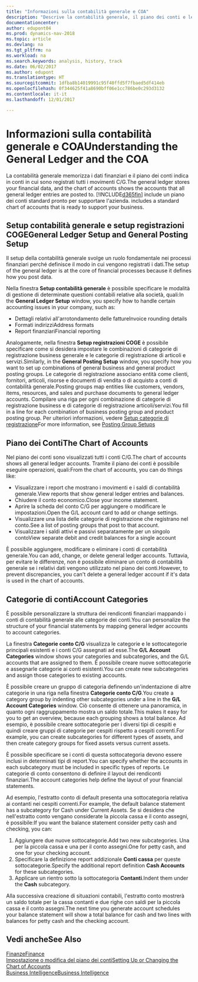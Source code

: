 ```yaml
---
title: "Informazioni sulla contabilità generale e COA"
description: "Descrive la contabilità generale, il piano dei conti e le categorie dei conti."
documentationcenter: 
author: edupont04
ms.prod: dynamics-nav-2018
ms.topic: article
ms.devlang: na
ms.tgt_pltfrm: na
ms.workload: na
ms.search.keywords: analysis, history, track
ms.date: 06/02/2017
ms.author: edupont
ms.translationtype: HT
ms.sourcegitcommit: 1dfba8b14019991c95f40ffd5f7fbaed5df414eb
ms.openlocfilehash: 0f344625f41a8690bff06e1cc786be0c293d3132
ms.contentlocale: it-it
ms.lasthandoff: 12/01/2017

---
```

# <a name="understanding-the-general-ledger-and-the-coa"></a><span data-ttu-id="a19c6-103">Informazioni sulla contabilità generale e COA</span><span class="sxs-lookup"><span data-stu-id="a19c6-103">Understanding the General Ledger and the COA</span></span>
<span data-ttu-id="a19c6-104">La contabilità generale memorizza i dati finanziari e il piano dei conti indica in conti in cui sono registrati tutti i movimenti C/G.</span><span class="sxs-lookup"><span data-stu-id="a19c6-104">The general ledger stores your financial data, and the chart of accounts shows the accounts that all general ledger entries are posted to.</span></span> [!INCLUDE[d365fin](includes/d365fin_md.md)]<span data-ttu-id="a19c6-105"> include un piano dei conti standard pronto per supportare l'azienda.</span><span class="sxs-lookup"><span data-stu-id="a19c6-105"> includes a standard chart of accounts that is ready to support your business.</span></span>

## <a name="general-ledger-setup-and-general-posting-setup"></a><span data-ttu-id="a19c6-106">Setup contabilità generale e setup registrazioni COGE</span><span class="sxs-lookup"><span data-stu-id="a19c6-106">General Ledger Setup and General Posting Setup</span></span>
<span data-ttu-id="a19c6-107">Il setup della contabilità generale svolge un ruolo fondamentale nei processi finanziari perché definisce il modo in cui vengono registrati i dati.</span><span class="sxs-lookup"><span data-stu-id="a19c6-107">The setup of the general ledger is at the core of financial processes because it defines how you post data.</span></span>  

<span data-ttu-id="a19c6-108">Nella finestra **Setup contabilità generale** è possibile specificare le modalità di gestione di determinate questioni contabili relative alla società, quali:</span><span class="sxs-lookup"><span data-stu-id="a19c6-108">In the **General Ledger Setup** window, you specify how to handle certain accounting issues in your company, such as:</span></span>  

* <span data-ttu-id="a19c6-109">Dettagli relativi all'arrotondamento delle fatture</span><span class="sxs-lookup"><span data-stu-id="a19c6-109">Invoice rounding details</span></span>  
* <span data-ttu-id="a19c6-110">Formati indirizzi</span><span class="sxs-lookup"><span data-stu-id="a19c6-110">Address formats</span></span>  
* <span data-ttu-id="a19c6-111">Report finanziari</span><span class="sxs-lookup"><span data-stu-id="a19c6-111">Financial reporting</span></span>  

<span data-ttu-id="a19c6-112">Analogamente, nella finestra **Setup registrazioni COGE** è possibile specificare come si desidera impostare le combinazioni di categorie di registrazione business generale e le categorie di registrazione di articoli e servizi.</span><span class="sxs-lookup"><span data-stu-id="a19c6-112">Similarly, in the **General Posting Setup** window, you specify how you want to set up combinations of general business and general product posting groups.</span></span> <span data-ttu-id="a19c6-113">Le categorie di registrazione associano entità come clienti, fornitori, articoli, risorse e documenti di vendita o di acquisto a conti di contabilità generale.</span><span class="sxs-lookup"><span data-stu-id="a19c6-113">Posting groups map entities like customers, vendors, items, resources, and sales and purchase documents to general ledger accounts.</span></span> <span data-ttu-id="a19c6-114">Compilare una riga per ogni combinazione di categorie di registrazione business e di categorie di registrazione articoli/servizi.</span><span class="sxs-lookup"><span data-stu-id="a19c6-114">You fill in a line for each combination of business posting group and product posting group.</span></span> <span data-ttu-id="a19c6-115">Per ulteriori informazioni, vedere [Setup categorie di registrazione](finance-posting-groups.md)</span><span class="sxs-lookup"><span data-stu-id="a19c6-115">For more information, see [Posting Group Setups](finance-posting-groups.md)</span></span>  

## <a name="the-chart-of-accounts"></a><span data-ttu-id="a19c6-116">Piano dei Conti</span><span class="sxs-lookup"><span data-stu-id="a19c6-116">The Chart of Accounts</span></span>
<span data-ttu-id="a19c6-117">Nel piano dei conti sono visualizzati tutti i conti C/G.</span><span class="sxs-lookup"><span data-stu-id="a19c6-117">The chart of accounts shows all general ledger accounts.</span></span> <span data-ttu-id="a19c6-118">Tramite il piano dei conti è possibile eseguire operazioni, quali:</span><span class="sxs-lookup"><span data-stu-id="a19c6-118">From the chart of accounts, you can do things like:</span></span>  

* <span data-ttu-id="a19c6-119">Visualizzare i report che mostrano i movimenti e i saldi di contabilità generale.</span><span class="sxs-lookup"><span data-stu-id="a19c6-119">View reports that show general ledger entries and balances.</span></span>  
* <span data-ttu-id="a19c6-120">Chiudere il conto economico.</span><span class="sxs-lookup"><span data-stu-id="a19c6-120">Close your income statement.</span></span>  
* <span data-ttu-id="a19c6-121">Aprire la scheda del conto C/G per aggiungere o modificare le impostazioni.</span><span class="sxs-lookup"><span data-stu-id="a19c6-121">Open the G/L account card to add or change settings.</span></span>  
* <span data-ttu-id="a19c6-122">Visualizzare una lista delle categorie di registrazione che registrano nel conto.</span><span class="sxs-lookup"><span data-stu-id="a19c6-122">See a list of posting groups that post to that account.</span></span>
* <span data-ttu-id="a19c6-123">Visualizzare i saldi attivi e passivi separatamente per un singolo conto</span><span class="sxs-lookup"><span data-stu-id="a19c6-123">View separate debit and credit balances for a single account</span></span>  

<span data-ttu-id="a19c6-124">È possibile aggiungere, modificare o eliminare i conti di contabilità generale.</span><span class="sxs-lookup"><span data-stu-id="a19c6-124">You can add, change, or delete general ledger accounts.</span></span> <span data-ttu-id="a19c6-125">Tuttavia, per evitare le differenze, non è possibile eliminare un conto di contabilità generale se i relativi dati vengono utilizzato nel piano dei conti.</span><span class="sxs-lookup"><span data-stu-id="a19c6-125">However, to prevent discrepancies, you can't delete a general ledger account if it's data is used in the chart of accounts.</span></span>  

## <a name="account-categories"></a><span data-ttu-id="a19c6-126">Categorie di conti</span><span class="sxs-lookup"><span data-stu-id="a19c6-126">Account Categories</span></span>
<span data-ttu-id="a19c6-127">È possibile personalizzare la struttura dei rendiconti finanziari mappando i conti di contabilità generale alle categorie dei conti.</span><span class="sxs-lookup"><span data-stu-id="a19c6-127">You can personalize the structure of your financial statements by mapping general ledger accounts to account categories.</span></span>  

<span data-ttu-id="a19c6-128">La finestra **Categorie conto C/G** visualizza le categorie e le sottocategorie principali esistenti e i conti C/G assegnati ad esse.</span><span class="sxs-lookup"><span data-stu-id="a19c6-128">The **G/L Account Categories** window shows your categories and subcategories, and the G/L accounts that are assigned to them.</span></span> <span data-ttu-id="a19c6-129">È possibile creare nuove sottocategorie e assegnarle categorie ai conti esistenti.</span><span class="sxs-lookup"><span data-stu-id="a19c6-129">You can create new subcategories and assign those categories to existing accounts.</span></span>  

<span data-ttu-id="a19c6-130">È possibile creare un gruppo di categoria definendo un'indentazione di altre categorie in una riga nella finestra **Categorie conto C/G**.</span><span class="sxs-lookup"><span data-stu-id="a19c6-130">You create a category group by indenting other subcategories under a line in the **G/L Account Categories** window.</span></span> <span data-ttu-id="a19c6-131">Ciò consente di ottenere una panoramica, in quanto ogni raggruppamento mostra un saldo totale.</span><span class="sxs-lookup"><span data-stu-id="a19c6-131">This makes it easy for you to get an overview, because each grouping shows a total balance.</span></span> <span data-ttu-id="a19c6-132">Ad esempio, è possibile creare sottocategorie per i diversi tipi di cespiti e quindi creare gruppi di categorie per cespiti rispetto a cespiti correnti.</span><span class="sxs-lookup"><span data-stu-id="a19c6-132">For example, you can create subcategories for different types of assets, and then create category groups for fixed assets versus current assets.</span></span>  

<span data-ttu-id="a19c6-133">È possibile specificare se i conti di questa sottocategoria devono essere inclusi in determinati tipi di report.</span><span class="sxs-lookup"><span data-stu-id="a19c6-133">You can specify whether the accounts in each subcategory must be included in specific types of reports.</span></span> <span data-ttu-id="a19c6-134">Le categorie di conto consentono di definire il layout dei rendiconti finanziari.</span><span class="sxs-lookup"><span data-stu-id="a19c6-134">The account categories help define the layout of your financial statements.</span></span>  

<span data-ttu-id="a19c6-135">Ad esempio, l'estratto conto di default presenta una sottocategoria relativa ai contanti nei cespiti correnti.</span><span class="sxs-lookup"><span data-stu-id="a19c6-135">For example, the default balance statement has a subcategory for Cash under Current Assets.</span></span> <span data-ttu-id="a19c6-136">Se si desidera che nell'estratto conto vengano considerate la piccola cassa e il conto assegni, è possibile:</span><span class="sxs-lookup"><span data-stu-id="a19c6-136">If you want the balance statement consider petty cash and checking, you can:</span></span>  

1. <span data-ttu-id="a19c6-137">Aggiungere due nuove sottocategorie.</span><span class="sxs-lookup"><span data-stu-id="a19c6-137">Add two new subcategories.</span></span> <span data-ttu-id="a19c6-138">Una per la piccola cassa e una per il conto assegni.</span><span class="sxs-lookup"><span data-stu-id="a19c6-138">One for petty cash, and one for your checking account.</span></span>  
2. <span data-ttu-id="a19c6-139">Specificare la definizione report addizionale **Conti cassa** per queste sottocategorie.</span><span class="sxs-lookup"><span data-stu-id="a19c6-139">Specify the additional report definition **Cash Accounts** for these subcategories.</span></span>  
3. <span data-ttu-id="a19c6-140">Applicare un rientro sotto la sottocategoria **Contanti**.</span><span class="sxs-lookup"><span data-stu-id="a19c6-140">Indent them under the **Cash** subcategory.</span></span>  

<span data-ttu-id="a19c6-141">Alla successiva creazione di situazioni contabili, l'estratto conto mostrerà un saldo totale per la cassa contanti e due righe con saldi per la piccola cassa e il conto assegni.</span><span class="sxs-lookup"><span data-stu-id="a19c6-141">The next time you generate account schedules your balance statement will show a total balance for cash and two lines with balances for petty cash and the checking account.</span></span>  

## <a name="see-also"></a><span data-ttu-id="a19c6-142">Vedi anche</span><span class="sxs-lookup"><span data-stu-id="a19c6-142">See Also</span></span>
[<span data-ttu-id="a19c6-143">Finanze</span><span class="sxs-lookup"><span data-stu-id="a19c6-143">Finance</span></span>](finance.md)  
[<span data-ttu-id="a19c6-144">Impostazione o modifica del piano dei conti</span><span class="sxs-lookup"><span data-stu-id="a19c6-144">Setting Up or Changing the Chart of Accounts</span></span>](finance-setup-chart-accounts.md)  
[<span data-ttu-id="a19c6-145">Business Intelligence</span><span class="sxs-lookup"><span data-stu-id="a19c6-145">Business Intelligence</span></span>](bi.md)  

